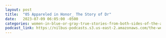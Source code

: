 ```yaml
---
layout: post
title:  "05 Appareled in Honor_ The Story of Dr"
date:   2023-07-09 06:05:00 -0500
categories: women-in-blue-or-gray-true-stories-from-both-sides-of-the-american-civil-war
podcast_link: https://nilbus-podcasts.s3.us-east-2.amazonaws.com/the-well-trained-mind/Women%20in%20Blue%20or%20Gray%20-%20True%20Stories%20from%20Both%20Sides%20of%20the%20American%20Civil%20War/05%20Appareled%20in%20Honor_%20The%20Story%20of%20Dr.%20Mary%20Edwards%20Walker.mp3
---
```

